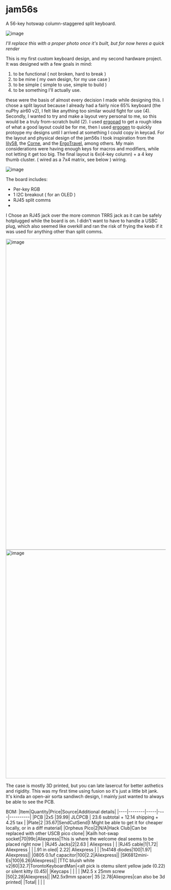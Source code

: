 # jam56s
A 56-key hotswap column-staggered split keyboard.

![image](https://github.com/user-attachments/assets/6b64aa6c-2258-4bae-b3bb-2e2fdf16ffd2)

*I'll replace this with a proper photo once it's built, but for now heres a quick render*

This is my first custom keyboard design, and my second hardware project. It was designed with a few goals in mind:
1. to be functional ( not broken, hard to break )
2. to be mine ( my own design, for my use case )
3. to be simple ( simple to use, simple to build )
4. to be something I'll actually use.

these were the basis of almost every decision I made while designing this. I chose a split layout because I already had a fairly nice 65% keyboard (the nuPhy air60 v2), I felt like anything too similar would fight for use (4). Secondly, I wanted to try and make a layout very personal to me, so this would be a truly from-scratch build (2). I used [ergopad](https://pashutk.com/ergopad/) to get a rough idea of what a good layout could be for me, then I used [ergogen](https://ergogen.xyz/) to quickly protoype my designs until I arrived at something I could copy in keycad. For the layout and physical design of the jam56s I took inspiration from the [lily58](https://github.com/kata0510/Lily58), the [Corne](https://github.com/foostan/crkbd), and the [ErgoTravel](https://github.com/jpconstantineau/ErgoTravel), among others. My main considerations were having enough keys for macros and modifiers, while not letting it get too big. The final layout is 6x(4-key column) + a 4 key thumb cluster. ( wired as a 7x4 matrix, see below )
wiring.

![image](https://github.com/user-attachments/assets/a49d1875-1219-4a13-951f-bcc2f9c81679)


The board includes:
- Per-key RGB
- 1 I2C breakout ( for an OLED )
- RJ45 split comms
- 
I Chose an RJ45 jack over the more common TRRS jack as it can be safely hotplugged while the board is on. I didn't want to have to handle a USBC plug, which also seemed like overkill and ran the risk of frying the keeb if it was used for anything other than split comms.

<img width="976" alt="image" src="https://github.com/user-attachments/assets/bb0e66f1-6460-4b0a-8784-0e9e3b1e6da0" />
<img width="718" alt="image" src="https://github.com/user-attachments/assets/86efa5a6-94c3-4b40-af6c-447ff0e2a92d" />

The case is mostly 3D printed, but you can late lasercut for better asthetics and rigidity. This was my first time using fusion so it's just a little bit jank. It's kinda an open-air sorta sandiwch design, I mainly just wanted to always be able to see the PCB.

BOM:
|Item|Quantity|Price|Source|Additional details|
|----|--------|-----|----|----------|
|PCB |2x5     |39.99| JLCPCB | 23.6 subtotal + 12.14 shipping + 4.25 tax |
|Plate|2      |35.67|SendCutSend|I Might be able to get it for cheaper locally, or in a diff material|
|Orpheus Pico|2|N/A|Hack Club|Can be replaced with other USCB pico clone|
|Kailh hot-swap socket|70|99c|Aliexpress|This is where the welcome deal seems to be placed right now |
|RJ45 Jacks|2|2.63 | Aliexpress | |
|RJ45 cable|1|1.72| Aliexpress | |
|.91 in oled| 2.22| Aliexpress | |
|1n4148 diodes|100|1.97| Aliexpress||
|0805 0.1uf capacitor|100|2.2|Aliexpress||
|SK6812mini-Es|100|6.26|Aliexpress||
|TTC bluish white v2|60|32.7|TorontoKeyboardMan|<alt pick is otemu silent yellow jade (0.22) or silent kitty (0.45)| 
|Keycaps | | | |
|M2.5 x 25mm screw |50|2.28|Aliexpress||
|M2.5x9mm spacer| 35 |2.78|Aliexpres|can also be 3d printed|
|Total| | | |
